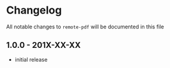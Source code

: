 # Changelog

All notable changes to `remote-pdf` will be documented in this file

## 1.0.0 - 201X-XX-XX

- initial release
